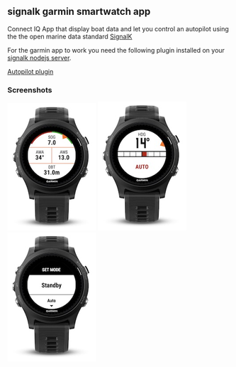 ## signalk garmin smartwatch app

Connect IQ App that display boat data and let you control an autopilot using the the open marine data standard [SignalK](http://signalk.org)

For the garmin app to work you need the following plugin installed on your [signalk nodejs server](https://github.com/SignalK/signalk-server-node).

[Autopilot plugin](https://www.npmjs.com/package/signalk-raymarine-autopilot)

### Screenshots

![Image 1](https://github.com/beat843796/signalk-garmin-smartwatchapp/raw/master/doc/sc1.jpg)
![Image 2](https://github.com/beat843796/signalk-garmin-smartwatchapp/raw/master/doc/sc2.jpg)
![Image 3](https://github.com/beat843796/signalk-garmin-smartwatchapp/raw/master/doc/sc3.jpg)
